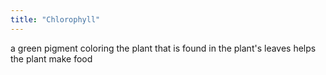 ```yaml
---
title: "Chlorophyll"
---
```

a green pigment coloring the plant that is found in the plant's leaves
helps the plant make food


